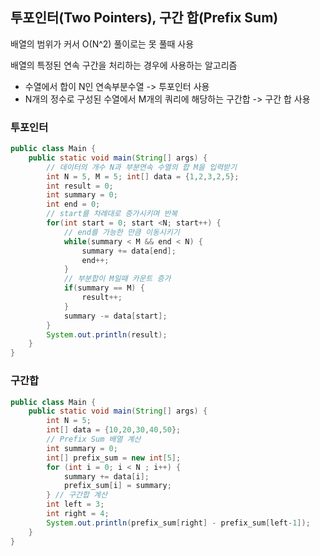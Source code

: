 ## 투포인터(Two Pointers), 구간 합(Prefix Sum)

배열의 범위가 커서 O(N^2) 풀이로는 못 풀때 사용

배열의 특정된 연속 구간을 처리하는 경우에 사용하는 알고리즘
- 수열에서 합이 N인 연속부분수열 -> 투포인터 사용
- N개의 정수로 구성된 수열에서 M개의 쿼리에 해당하는 구간합 -> 구간 합 사용

### 투포인터
```java
public class Main {
    public static void main(String[] args) {
        // 데이터의 개수 N과 부분연속 수열의 합 M을 입력받기
        int N = 5, M = 5; int[] data = {1,2,3,2,5};
        int result = 0;
        int summary = 0;
        int end = 0;
        // start를 차례대로 증가시키며 반복 
        for(int start = 0; start <N; start++) {
            // end를 가능한 만큼 이동시키기
            while(summary < M && end < N) {
                summary += data[end];
                end++;
            } 
            // 부분합이 M일때 카운트 증가
            if(summary == M) {
                result++; 
            } 
            summary -= data[start]; 
        } 
        System.out.println(result); 
    }
}
```

### 구간합
```java
public class Main {
    public static void main(String[] args) {
        int N = 5;
        int[] data = {10,20,30,40,50};
        // Prefix Sum 배열 계산
        int summary = 0;
        int[] prefix_sum = new int[5];
        for (int i = 0; i < N ; i++) {
            summary += data[i];
            prefix_sum[i] = summary;
        } // 구간합 계산 
        int left = 3;
        int right = 4;
        System.out.println(prefix_sum[right] - prefix_sum[left-1]);
    }
}
```